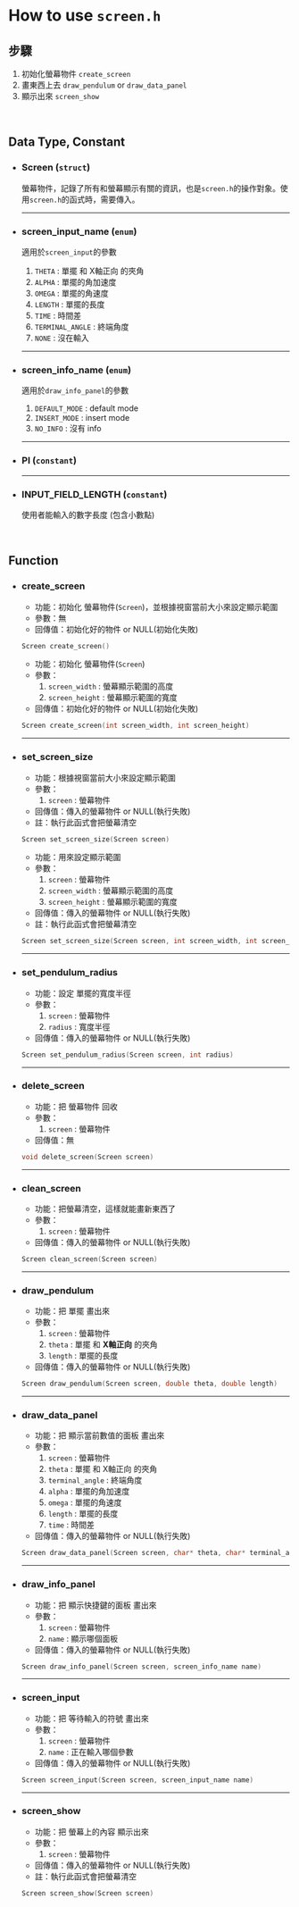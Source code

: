 # How to use `screen.h`

## 步驟
1. 初始化螢幕物件 `create_screen`
2. 畫東西上去 `draw_pendulum` or `draw_data_panel`
3. 顯示出來 `screen_show`

<br>

## Data Type, Constant

* ### Screen (`struct`)

    螢幕物件，記錄了所有和螢幕顯示有關的資訊，也是`screen.h`的操作對象。使用`screen.h`的函式時，需要傳入。

    - - -

* ### screen_input_name (`enum`)

    適用於`screen_input`的參數
    1. `THETA`          : 單擺 和 X軸正向 的夾角
    2. `ALPHA`          : 單擺的角加速度
    3. `OMEGA`          : 單擺的角速度
    4. `LENGTH`         : 單擺的長度
    5. `TIME`           : 時間差
    6. `TERMINAL_ANGLE` : 終端角度
    7. `NONE`           : 沒在輸入

    - - -

* ### screen_info_name (`enum`)

    適用於`draw_info_panel`的參數
    1. `DEFAULT_MODE` : default mode
    2. `INSERT_MODE`  : insert mode
    3. `NO_INFO`      : 沒有 info

    - - -

* ### PI (`constant`)

    - - -

* ### INPUT_FIELD_LENGTH (`constant`)

    使用者能輸入的數字長度 (包含小數點)


<br>


## Function

* ### create_screen

    * 功能：初始化 螢幕物件(`Screen`)，並根據視窗當前大小來設定顯示範圍
    * 參數：無
    * 回傳值：初始化好的物件 or NULL(初始化失敗)

    ```c++
    Screen create_screen()
    ```

    * 功能：初始化 螢幕物件(`Screen`)
    * 參數：
        1. `screen_width`     : 螢幕顯示範圍的高度
        2. `screen_height`    : 螢幕顯示範圍的寬度
    * 回傳值：初始化好的物件 or NULL(初始化失敗)

    ```c++
    Screen create_screen(int screen_width, int screen_height)
    ```

    - - -

* ### set_screen_size

    * 功能：根據視窗當前大小來設定顯示範圍
    * 參數：
        1. `screen`           : 螢幕物件
    * 回傳值：傳入的螢幕物件 or NULL(執行失敗)
    - 註：執行此函式會把螢幕清空

    ```c++
    Screen set_screen_size(Screen screen)
    ```

    * 功能：用來設定顯示範圍
    * 參數：
        1. `screen`           : 螢幕物件
        2. `screen_width`     : 螢幕顯示範圍的高度
        3. `screen_height`    : 螢幕顯示範圍的寬度
    * 回傳值：傳入的螢幕物件 or NULL(執行失敗)
    - 註：執行此函式會把螢幕清空

    ```c++
    Screen set_screen_size(Screen screen, int screen_width, int screen_height)
    ```

    - - -

* ### set_pendulum_radius

    * 功能：設定 單擺的寬度半徑
    * 參數：
        1. `screen` : 螢幕物件
        2. `radius` : 寬度半徑
    * 回傳值：傳入的螢幕物件 or NULL(執行失敗)

    ```c++
    Screen set_pendulum_radius(Screen screen, int radius)
    ```

    - - -

* ### delete_screen

    * 功能：把 螢幕物件 回收
    * 參數：
        1. `screen` : 螢幕物件
    * 回傳值：無

    ```c++
    void delete_screen(Screen screen)
    ```

    - - -

* ### clean_screen

    * 功能：把螢幕清空，這樣就能畫新東西了
    * 參數：
        1. `screen` : 螢幕物件
    * 回傳值：傳入的螢幕物件 or NULL(執行失敗)

    ```c++
    Screen clean_screen(Screen screen)
    ```

    - - -

* ### draw_pendulum

    * 功能：把 單擺 畫出來
    * 參數：
        1. `screen`    : 螢幕物件
        2. `theta`     : 單擺 和 **X軸正向** 的夾角
        3. `length`    : 單擺的長度
    * 回傳值：傳入的螢幕物件 or NULL(執行失敗)

    ```c++
    Screen draw_pendulum(Screen screen, double theta, double length)
    ```

    - - -

* ### draw_data_panel

    * 功能：把 顯示當前數值的面板 畫出來
    * 參數：
        1. `screen`         : 螢幕物件
        2. `theta`          : 單擺 和 X軸正向 的夾角
        3. `terminal_angle` : 終端角度
        4. `alpha`          : 單擺的角加速度
        5. `omega`          : 單擺的角速度
        6. `length`         : 單擺的長度
        7. `time`           : 時間差
    * 回傳值：傳入的螢幕物件 or NULL(執行失敗)

    ```c++
    Screen draw_data_panel(Screen screen, char* theta, char* terminal_angle, char* alpha, char* omega, char* length, char* time)
    ```

    - - -

* ### draw_info_panel

    * 功能：把 顯示快捷鍵的面板 畫出來
    * 參數：
        1. `screen` : 螢幕物件
        2. `name`   : 顯示哪個面板
    * 回傳值：傳入的螢幕物件 or NULL(執行失敗)

    ```c++
    Screen draw_info_panel(Screen screen, screen_info_name name)
    ```

    - - -

* ### screen_input

    * 功能：把 等待輸入的符號 畫出來
    * 參數：
        1. `screen` : 螢幕物件
        2. `name`   : 正在輸入哪個參數
    * 回傳值：傳入的螢幕物件 or NULL(執行失敗)

    ```c++
    Screen screen_input(Screen screen, screen_input_name name)
    ```

    - - -

* ### screen_show

    * 功能：把 螢幕上的內容 顯示出來
    * 參數：
        1. `screen` : 螢幕物件
    * 回傳值：傳入的螢幕物件 or NULL(執行失敗)
    - 註：執行此函式會把螢幕清空

    ```c++
    Screen screen_show(Screen screen)
    ```
